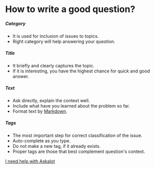 # How to write a good question?

##### Category

- It is used for inclusion of issues to topics.
- Right category will help answering your question.

##### Title

- It briefly and clearly captures the topic.
- If it is interesting, you have the highest chance for quick and good answer.

##### Text

- Ask directly, explain the context well.
- Include what have you learned about the problem so far.
- Format text by [Markdown](<%= help_path anchor: :markdown %>).

##### Tags

- The most important step for correct classification of the issue.
- Auto-complete as you type.
- Do not make a new tag, if it already exists.
- Proper tags are those that best complement question's context.

[I need help with Askalot](<%= help_path %>)
